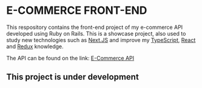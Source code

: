 # E-COMMERCE FRONT-END

This respository contains the front-end project of my e-commerce API developed using Ruby on Rails. This is a showcase project, also used to study new technologies such as [Next.JS](https://nextjs.org/) and improve my [TypeScript](https://www.typescriptlang.org/), [React](https://reactjs.org/) and [Redux](https://redux.js.org/) knowledge.

The API can be found on the link: [E-Commerce API](https://github.com/jramiresbrito/ecommerce-api)

## This project is under development